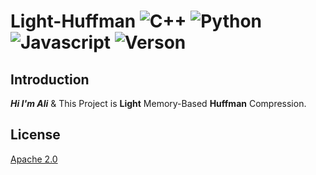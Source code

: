 # Light-Huffman ![C++](https://img.shields.io/badge/logo=cplusplus&logoColor=white) ![Python](https://img.shields.io/badge/Python-darkgreen?logo=python&logoColor=white) ![Javascript](https://img.shields.io/badge/Javascript-blue?logo=javascript&logoColor=white) ![Verson](https://img.shields.io/badge/Version%201.0-8A2BE2)

## Introduction

***Hi I'm Ali*** & This Project is **Light** Memory-Based **Huffman** Compression.

## License

[Apache 2.0](./LICENSE.txt)